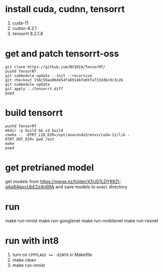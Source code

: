 # install cuda, cudnn, tensorrt

1. cuda-11
2. cudnn-8.2.1
3. tensorrt 8.2.1.8

# get and patch tensorrt-oss
```
git clone https://github.com/NVIDIA/TensorRT/
pushd TensorRT
git submodule update --init --recursive
git checkout 156c59ae86d454fa89146fe65fa7332dbc8c3c2b
git submodule update
git apply ../tensorrt.diff
popd
```

# build tensorrt
```
pushd TensorRT
mkdir -p build && cd build
cmake .. -DTRT_LIB_DIR=/opt/anaconda3/envs/cuda-11/lib -DTRT_OUT_DIR=`pwd`/out
make
popd
```

# get pretrianed model

get models from https://mega.nz/folder/X5UD1LDY#8ZI-gAq6AkpcUbE2z4n6RA and save
models to `model` directory

# run

make run-mnist
make run-googlenet
make run-mobilenet
make run-resnet

# run with int8

1.  turn on `CPPFLAGS += -DINT8` in Makefile
2.  make clean
3.  make run-mnist
